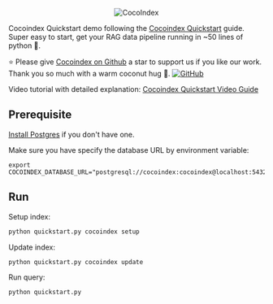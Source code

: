 <p align="center">
    <img src="https://cocoindex.io/images/github.svg" alt="CocoIndex">
</p>

Cocoindex Quickstart demo following the [Cocoindex Quickstart](https://cocoindex.io/docs/quickstart) guide.
Super easy to start, get your RAG data pipeline running in ~50 lines of python 🤗.

⭐ Please give [Cocoindex on Github](https://github.com/cocoindex-io/cocoindex) a star to support us if you like our work. Thank you so much with a warm coconut hug 🥥. [![GitHub](https://img.shields.io/github/stars/cocoindex-io/cocoindex?color=5B5BD6)](https://github.com/cocoindex-io/cocoindex)

Video tutorial with detailed explanation: [Cocoindex Quickstart Video Guide](https://www.youtube.com/watch?v=dQw4w9WgXcQ)

## Prerequisite
[Install Postgres](https://cocoindex.io/docs/getting_started/installation#-install-postgres) if you don't have one.

Make sure you have specify the database URL by environment variable:
```
export COCOINDEX_DATABASE_URL="postgresql://cocoindex:cocoindex@localhost:5432/cocoindex"
```

## Run

Setup index:

```bash
python quickstart.py cocoindex setup
```

Update index:

```bash
python quickstart.py cocoindex update
```

Run query:

```bash
python quickstart.py
```
